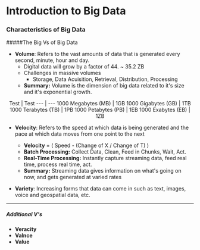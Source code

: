 # Introduction to Big Data 

### Characteristics of Big Data
#####The Big Vs of Big Data
- **Volume**: Refers to the vast amounts of data that is generated every second, minute, hour and day. <br>
    - Digital data will grow by a factor of 44. ~ 35.2 ZB
    - Challenges in massive volumes
        - Storage, Data Acuisition, Retrieval, Distribution, Processing
    - **Summary:** Volume is the dimension of big data related to it's size and it's exponential growth.

<center>
Test | Test
--- | ---
1000 Megabytes (MB) | 1GB 
1000 Gigabytes (GB) | 1TB
1000 Terabytes (TB) | 1PB
1000 Petabytes (PB) | 1EB
1000 Exabytes (EB)  | 1ZB
</center>

- **Velocity**: Refers to the speed at which data is being generated and the pace at which data moves from one point to the next <br>
    - **Velocity** = ( Speed - (Change of X / Change of T) )
    - **Batch Processing:** Collect Data, Clean, Feed in Chunks, Wait, Act.
    - **Real-Time Processing:** Instantly capture streaming data, feed real time, process real time, act.
    - **Summary:** Streaming data gives information on what's going on now, and gets generated at varied rates
    
    
- **Variety**: Increasing forms that data can come in such as text, images, voice and geospatial data, etc. <br>
--- 
##### Additional V's 
- **Veracity**<br>
- **Valnce**<br>
- **Value**<br>
